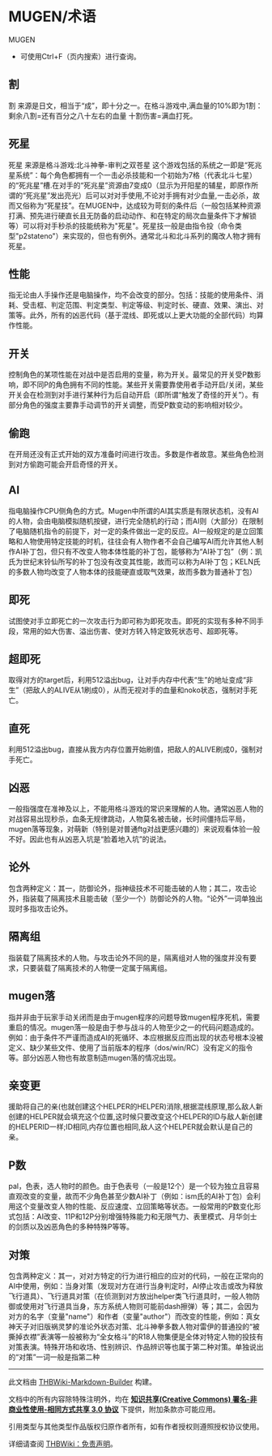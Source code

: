# MUGEN/术语

<!-- source html: G:\repos\THBWiki-Markdown-Builder\THBWikiMarkdown\Temp\main\2\2b\ns0%3AMUGEN%2F%E6%9C%AF%E8%AF%AD.html -->

MUGEN

- 可使用Ctrl+F（页内搜索）进行查询。

## 割
  
割 来源是日文，相当于“成”，即十分之一。在格斗游戏中,满血量的10%即为1割：剩余八割=还有百分之八十左右的血量 十割伤害=满血打死。
  

## 死星
  
死星 来源是格斗游戏:北斗神拳-审判之双苍星 这个游戏包括的系统之一即是“死兆星系统”：每个角色都拥有一个一击必杀技能和一个初始为7格（代表北斗七星）的“死兆星”槽.在对手的“死兆星”资源由7变成0（显示为开阳星的辅星，即原作所谓的“死兆星”发出亮光）后可以对对手使用,不论对手拥有对少血量,一击必杀，故而又俗称为“死星技”。在MUGEN中，达成较为苛刻的条件后（一般包括某种资源打满、预先进行硬直长且无防备的启动动作、和在特定的局次血量条件下才解锁等）可以将对手秒杀的技能统称为"死星"。死星技一般是由指令投（命令类型"p2stateno"）来实现的，但也有例外。通常北斗和北斗系列的魔改人物才拥有死星。
  

## 性能
  
指无论由人手操作还是电脑操作，均不会改变的部分。包括：技能的使用条件、消耗、受击框、判定范围、判定类型、判定等级、判定时长、硬直、效果、演出、对策等。此外，所有的凶恶代码（基于混线、即死或以上更大功能的全部代码）均算作性能。
  

## 开关
  
控制角色的某项性能在对战中是否启用的变量，称为开关。最常见的开关受P数影响，即不同P的角色拥有不同的性能。某些开关需要靠使用者手动开启/关闭，某些开关会在检测到对手进行某种行为后自动开启（即所谓“触发了奇怪的开关”）。有部分角色的强度主要靠手动调节的开关调整，而受P数变动的影响相对较少。
  

## 偷跑
  
在开局还没有正式开始的双方准备时间进行攻击。多数是作者故意。某些角色检测到对方偷跑可能会开启奇怪的开关。
  

## AI
  
指电脑操作CPU侧角色的方式。Mugen中所谓的AI其实质是有限状态机，没有AI的人物，会由电脑模拟随机按键，进行完全随机的行动；而AI则（大部分）在限制了电脑随机指令的前提下，对一定的条件做出一定的反应。AI一般规定的是立回策略和人物使用特定技能的时机，往往会有人物作者不会自己编写AI而允许其他人制作AI补丁包，但只有不改变人物本体性能的补丁包，能够称为“AI补丁包”（例：凯氏为世纪末铃仙所写的补丁包没有改变其性能，故而可以称为AI补丁包；KELN氏的多数人物均改变了人物本体的技能硬直或取气效果，故而多数为普通补丁包）
  

## 即死
  
试图使对手立即死亡的一次攻击行为即可称为即死攻击。即死的实现有多种不同手段，常用的如大伤害、溢出伤害、使对方转入特定致死状态号、超即死等。
  

## 超即死
  
取得对方的target后，利用512溢出bug，让对手内存中代表“生”的地址变成“非生”（把敌人的ALIVE从1刷成0），从而无视对手的血量和noko状态，强制对手死亡。
  

## 直死
  
利用512溢出bug，直接从我方内存位置开始刷值，把敌人的ALIVE刷成0，强制对手死亡。
  

## 凶恶
  
一般指强度在准神及以上，不能用格斗游戏的常识来理解的人物。通常凶恶人物的对战容易出现秒杀，血条无规律跳动，人物莫名被击破，长时间僵持后平局，mugen落等现象，对萌新（特别是对普通ftg对战更感兴趣的）来说观看体验一般不好。因此也有从凶恶入坑是“脸着地入坑”的说法。
  

## 论外
  
包含两种定义：其一，防御论外，指神级技术不可能击破的人物；其二，攻击论外，指装载了隔离技术且能击破（至少一个）防御论外的人物。“论外”一词单独出现时多指攻击论外。
  

## 隔离组
  
指装载了隔离技术的人物。与攻击论外不同的是，隔离组对人物的强度并没有要求，只要装载了隔离技术的人物便一定属于隔离组。
  

## mugen落
  
指并非由于玩家手动关闭而是由于mugen程序的问题导致mugen程序死机，需要重启的情况。mugen落一般是由于参与战斗的人物至少之一的代码问题造成的。例如：由于条件不严谨而造成AI的死循环、本应根据反应而出现的状态号根本没被定义、缺少某些文件、使用了当前版本的程序（dos/win/RC）没有定义的指令等。部分凶恶人物也有故意制造mugen落的情况出现。
  

## 亲变更
  
援助将自己的亲(也就创建这个HELPER的HELPER)消除,根据混线原理,那么敌人新创建的HELPER就会填充这个位置,这时候只要改变这个HELPER的ID与敌人新创建的HELPERID一样;ID相同,内存位置也相同,敌人这个HELPER就会默认是自己的亲。
  

## P数
  
pal，色表，选人物时的颜色。由于色表号（一般是12个）是一个较为独立且容易直观改变的变量，故而不少角色甚至少数AI补丁（例如：ism氏的AI补丁包）会利用这个变量改变人物的性能、反应速度、立回策略等状态。一般常用的P数变化形式包括：AI改变、11P和12P分别增强特殊能力和无限气力、表里模式、月华剑士的剑质以及凶恶角色的多种特殊P等等。
  

## 对策
  
包含两种定义：其一，对对方特定的行为进行相应的应对的代码，一般在正常向的AI中使用，例如：当身对策（发现对方在进行当身判定时，AI停止攻击或改为释放飞行道具）、飞行道具对策（在侦测到对方放出helper类飞行道具时，一般人物防御或使用对飞行道具当身，东方系统人物则可能前dash擦弹）等；其二，会因为对方的名字（变量"name"）和作者（变量"author"）而改变的性能，例如：真女神天子对旧版祸灵梦的准论外状态对策、北斗神拳多数人物对雷伊的普通投的“被撕掉衣襟”表演等一般被称为“全女格斗”的R18人物集便是全体对特定人物的投技有对策表演。特殊开场和收场、性别辨识、作品辨识等也属于第二种对策。单独说出的“对策”一词一般是指第二种
  





---

此文档由 [THBWiki-Markdown-Builder](https://github.com/Delsin-Yu/THBWiki-Markdown-Builder) 构建。

文档中的所有内容除特殊注明外，均在 [**知识共享(Creative Commons) 署名-非商业性使用-相同方式共享 3.0 协议**](https://creativecommons.org/licenses/by-sa/3.0/deed.zh-hans) 下提供，附加条款亦可能应用。

引用类型与其他类型作品版权归原作者所有，如有作者授权则遵照授权协议使用。

详细请查阅 [THBWiki：免责声明](https://thbwiki.cc/THBWiki:%E5%85%8D%E8%B4%A3%E5%A3%B0%E6%98%8E)。

